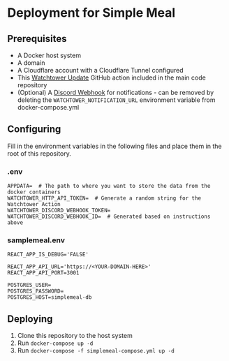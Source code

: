 # Deployment for Simple Meal

## Prerequisites

- A Docker host system
- A domain
- A Cloudflare account with a Cloudflare Tunnel configured
- This [Watchtower Update](https://github.com/marketplace/actions/watchtower-update) GitHub action included in the main code repository
- (Optional) A [Discord Webhook](https://containrrr.dev/shoutrrr/v0.8/services/discord/) for notifications - can be removed by deleting the `WATCHTOWER_NOTIFICATION_URL` environment variable from docker-compose.yml

## Configuring

Fill in the environment variables in the following files and place them in the root of this repository.

### .env

```properties
APPDATA=  # The path to where you want to store the data from the docker containers
WATCHTOWER_HTTP_API_TOKEN=  # Generate a random string for the Watchtower Action
WATCHTOWER_DISCORD_WEBHOOK_TOKEN=
WATCHTOWER_DISCORD_WEBHOOK_ID=  # Generated based on instructions above
```

### samplemeal.env

```properties
REACT_APP_IS_DEBUG='FALSE'

REACT_APP_API_URL='https://<YOUR-DOMAIN-HERE>'
REACT_APP_API_PORT=3001

POSTGRES_USER=
POSTGRES_PASSWORD=
POSTGRES_HOST=simplemeal-db
```

## Deploying

1. Clone this repository to the host system
2. Run `docker-compose up -d`
3. Run `docker-compose -f simplemeal-compose.yml up -d`